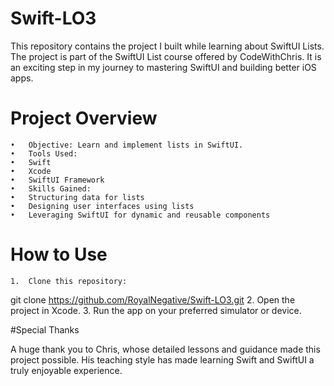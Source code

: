 # Swift-LO3

This repository contains the project I built while learning about SwiftUI Lists. The project is part of the SwiftUI List course offered by CodeWithChris. It is an exciting step in my journey to mastering SwiftUI and building better iOS apps.

# Project Overview
	•	Objective: Learn and implement lists in SwiftUI.
	•	Tools Used:
	•	Swift
	•	Xcode
	•	SwiftUI Framework
	•	Skills Gained:
	•	Structuring data for lists
	•	Designing user interfaces using lists
	•	Leveraging SwiftUI for dynamic and reusable components

# How to Use
	1.	Clone this repository:
 git clone https://github.com/RoyalNegative/Swift-LO3.git
  2. Open the project in Xcode.
	3.	Run the app on your preferred simulator or device.

#Special Thanks

A huge thank you to Chris, whose detailed lessons and guidance made this project possible. His teaching style has made learning Swift and SwiftUI a truly enjoyable experience.
